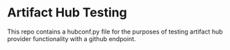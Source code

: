 # Artifact Hub Testing

This repo contains a hubconf.py file for the purposes of testing artifact hub provider functionality with a github
endpoint. 
